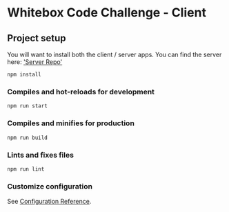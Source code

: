 # Whitebox Code Challenge - Client

## Project setup
You will want to install both the client / server apps.
You can find the server here: ['Server Repo'](https://github.com/notchris/wb-challenge-server)

```
npm install
```

### Compiles and hot-reloads for development
```
npm run start
```

### Compiles and minifies for production
```
npm run build
```

### Lints and fixes files
```
npm run lint
```

### Customize configuration
See [Configuration Reference](https://cli.vuejs.org/config/).

